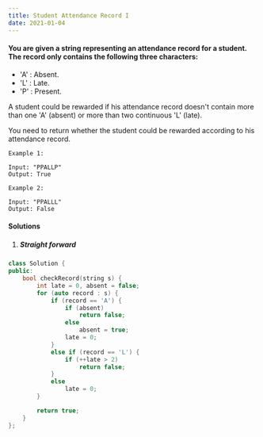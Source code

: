 ```yaml
---
title: Student Attendance Record I
date: 2021-01-04
---
```

#### You are given a string representing an attendance record for a student. The record only contains the following three characters:

-    'A' : Absent.
-    'L' : Late.
-    'P' : Present.

A student could be rewarded if his attendance record doesn't contain more than one 'A' (absent) or more than two continuous 'L' (late).

You need to return whether the student could be rewarded according to his attendance record.

```
Example 1:

Input: "PPALLP"
Output: True

Example 2:

Input: "PPALLL"
Output: False
```




#### Solutions

1. ##### Straight forward


```cpp
class Solution {
public:
    bool checkRecord(string s) {
        int late = 0, absent = false;
        for (auto record : s) {
            if (record == 'A') {
                if (absent)
                    return false;
                else
                    absent = true;
                late = 0;
            }
            else if (record == 'L') {
                if (++late > 2)
                    return false;
            }
            else
                late = 0;
        }

        return true;
    }
};
```